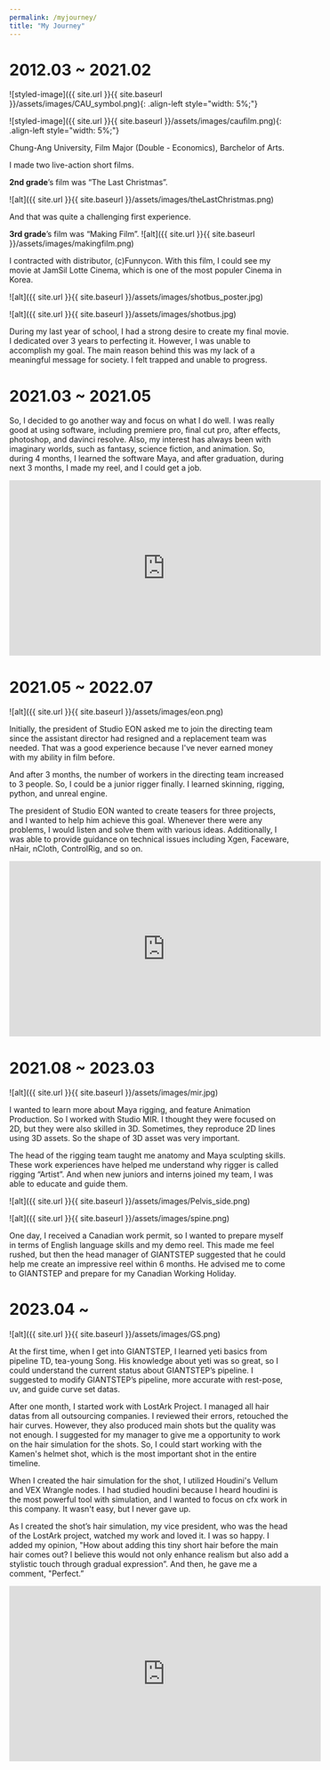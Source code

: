 ```yaml
---
permalink: /myjourney/
title: "My Journey"
---
```



# 2012.03 ~ 2021.02

![styled-image]({{ site.url }}{{ site.baseurl }}/assets/images/CAU_symbol.png){: .align-left style="width: 5%;"}

![styled-image]({{ site.url }}{{ site.baseurl }}/assets/images/caufilm.png){: .align-left style="width: 5%;"}

Chung-Ang University, Film Major (Double - Economics), Barchelor of Arts.

I made two live-action short films.

**2nd grade**’s film was “The Last Christmas”.

![alt]({{ site.url }}{{ site.baseurl }}/assets/images/theLastChristmas.png)

And that was quite a challenging first experience.

**3rd grade**’s film was “Making Film”.
![alt]({{ site.url }}{{ site.baseurl }}/assets/images/makingfilm.png)

I contracted with distributor, (c)Funnycon. 
With this film, I could see my movie at JamSil Lotte Cinema, which is one of the most populer Cinema in Korea.

![alt]({{ site.url }}{{ site.baseurl }}/assets/images/shotbus_poster.jpg)

![alt]({{ site.url }}{{ site.baseurl }}/assets/images/shotbus.jpg)

During my last year of school, I had a strong desire to create my final movie. I dedicated over 3 years to perfecting it. However, I was unable to accomplish my goal. The main reason behind this was my lack of a meaningful message for society. I felt trapped and unable to progress.

# 2021.03 ~ 2021.05

So, I decided to go another way and focus on what I do well. I was really good at using software, including premiere pro, final cut pro, after effects, photoshop, and davinci resolve. Also, my interest has always been with imaginary worlds, such as fantasy, science fiction, and animation. So, during 4 months, I learned the software Maya, and after graduation, during next 3 months, I made my reel, and I could get a job.

<iframe src="https://www.youtube.com/embed/rRsRacJFfis" width="560" height="315" frameborder="0"> </iframe>

# 2021.05 ~ 2022.07

![alt]({{ site.url }}{{ site.baseurl }}/assets/images/eon.png)

Initially, the president of Studio EON asked me to join the directing team since the assistant director had resigned and a replacement team was needed. That was a good experience because I've never earned money with my ability in film before.

And after 3 months, the number of workers in the directing team increased to 3 people. So, I could be a junior rigger finally. I learned skinning, rigging, python, and unreal engine.

The president of Studio EON wanted to create teasers for three projects, and I wanted to help him achieve this goal. Whenever there were any problems, I would listen and solve them with various ideas. Additionally, I was able to provide guidance on technical issues including Xgen, Faceware, nHair, nCloth, ControlRig, and so on.

<iframe src="https://www.youtube.com/embed/ldbcaQqWhcM" width="560" height="315" frameborder="0"> </iframe>

# 2021.08 ~ 2023.03

![alt]({{ site.url }}{{ site.baseurl }}/assets/images/mir.jpg)

I wanted to learn more about Maya rigging, and feature Animation Production. So I worked with Studio MIR. I thought they were focused on 2D, but they were also skilled in 3D. Sometimes, they reproduce 2D lines using 3D assets. So the shape of 3D asset was very important.

The head of the rigging team taught me anatomy and Maya sculpting skills. These work experiences have helped me understand why rigger is called rigging “Artist”. And when new juniors and interns joined my team, I was able to educate and guide them.

![alt]({{ site.url }}{{ site.baseurl }}/assets/images/Pelvis_side.png)

![alt]({{ site.url }}{{ site.baseurl }}/assets/images/spine.png)

One day, I received a Canadian work permit, so I wanted to prepare myself in terms of English language skills and my demo reel. This made me feel rushed, but then the head manager of GIANTSTEP suggested that he could help me create an impressive reel within 6 months. He advised me to come to GIANTSTEP and prepare for my Canadian Working Holiday.

# 2023.04 ~

![alt]({{ site.url }}{{ site.baseurl }}/assets/images/GS.png)

At the first time, when I get into GIANTSTEP, I learned yeti basics from pipeline TD, tea-young Song. His knowledge about yeti was so great, so I could understand the current status about GIANTSTEP’s pipeline. I suggested to modify GIANTSTEP’s pipeline, more accurate with rest-pose, uv, and guide curve set datas.

After one month, I started work with LostArk Project. I managed all hair datas from all outsourcing companies. I reviewed their errors, retouched the hair curves. However, they also produced main shots but the quality was not enough. I suggested for my manager to give me a opportunity to work on the hair simulation for the shots. So, I could start working with the Kamen's helmet shot, which is the most important shot in the entire timeline.

When I created the hair simulation for the shot, I utilized Houdini's Vellum and VEX Wrangle nodes. I had studied houdini because I heard houdini is the most powerful tool with simulation, and I wanted to focus on cfx work in this company. It wasn't easy, but I never gave up. 

As I created the shot’s hair simulation, my vice president, who was the head of the LostArk project, watched my work and loved it. I was so happy. I added my opinion, "How about adding this tiny short hair before the main hair comes out? I believe this would not only enhance realism but also add a stylistic touch through gradual expression”. And then, he gave me a comment, "Perfect.”

<iframe src="https://www.youtube.com/embed/zfFjU_6cB8I" width="560" height="315" frameborder="0"> </iframe>
